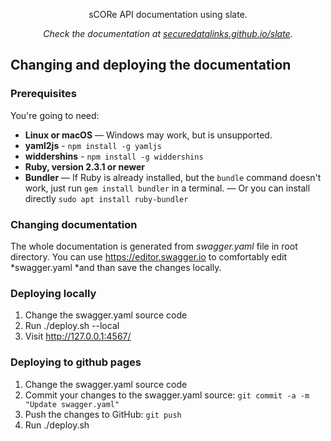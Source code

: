 <p align="center">sCORe API documentation using slate.</p>

<p align="center"><em>Check the documentation at <a href="https://securedatalinks.github.io/slate">securedatalinks.github.io/slate</a>.</em></p>

Changing and deploying the documentation
------------------------------

### Prerequisites

You're going to need:

 - **Linux or macOS** — Windows may work, but is unsupported.
 - **yaml2js** - `npm install -g yamljs`
 - **widdershins** - `npm install -g widdershins`
 - **Ruby, version 2.3.1 or newer**
 - **Bundler** — If Ruby is already installed, but the `bundle` command doesn't work, just run `gem install bundler` in a terminal.
               — Or you can install directly `sudo apt install ruby-bundler`

### Changing documentation

The whole documentation is generated from *swagger.yaml* file in root directory.
You can use <a href="https://editor.swagger.io">https://editor.swagger.io</a> to comfortably edit *swagger.yaml *and than save the changes locally.

### Deploying locally

1. Change the swagger.yaml source code
2. Run ./deploy.sh --local
3. Visit <a href="http://127.0.0.1:4567/">http://127.0.0.1:4567/</a>

### Deploying to github pages
1. Change the swagger.yaml source code
2. Commit your changes to the swagger.yaml source: `git commit -a -m "Update swagger.yaml"`
3. Push the changes to GitHub: `git push`
4. Run ./deploy.sh

